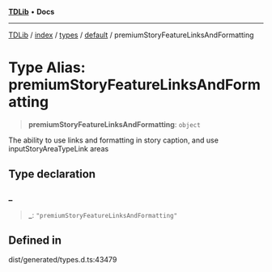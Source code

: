 [**TDLib**](../../../../../../README.md) • **Docs**

***

[TDLib](../../../../../../modules.md) / [index](../../../../../README.md) / [types](../../../README.md) / [default](../README.md) / premiumStoryFeatureLinksAndFormatting

# Type Alias: premiumStoryFeatureLinksAndFormatting

> **premiumStoryFeatureLinksAndFormatting**: `object`

The ability to use links and formatting in story caption, and use inputStoryAreaTypeLink areas

## Type declaration

### \_

> **\_**: `"premiumStoryFeatureLinksAndFormatting"`

## Defined in

dist/generated/types.d.ts:43479
